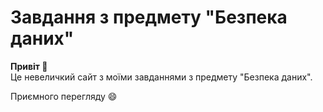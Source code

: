 # Завдання з предмету "Безпека даних"
**Привіт :wave:**<br>
Це невеличкий сайт з моїми завданнями з предмету "Безпека даних".

Приємного перегляду :smile:
